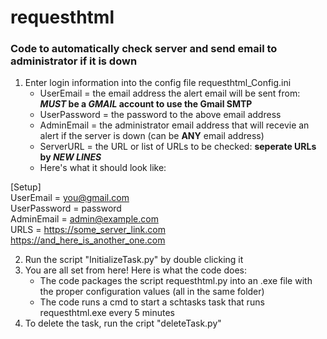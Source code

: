 # requesthtml
### Code to automatically check server and send email to administrator if it is down
1. Enter login information into the config file requesthtml_Config.ini
   - UserEmail = the email address the alert email will be sent from: **_MUST_ be a _GMAIL_ account to use the Gmail SMTP**
   - UserPassword = the password to the above email address
   - AdminEmail = the administrator email address that will recevie an alert if the server is down (can be **ANY** email address)
   - ServerURL = the URL or list of URLs to be checked: **seperate URLs by _NEW LINES_** 
   - Here's what it should look like:
   
 [Setup] <br />
 UserEmail = you@gmail.com <br />
 UserPassword = password <br />
 AdminEmail = admin@example.com <br />
 URLS = https://some_server_link.com <br />
   https://and_here_is_another_one.com <br />
   
   
2. Run the script "InitializeTask.py" by double clicking it
3. You are all set from here! Here is what the code does:
   - The code packages the script requesthtml.py into an .exe file with the proper configuration values (all in the same folder)
   - The code runs a cmd to start a schtasks task that runs requesthtml.exe every 5 minutes
4. To delete the task, run the cript "deleteTask.py"
